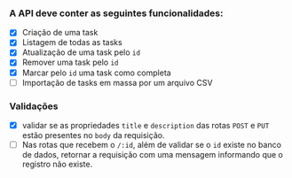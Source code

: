 ### A API deve conter as seguintes funcionalidades:

- [x] Criação de uma task
- [x] Listagem de todas as tasks
- [x] Atualização de uma task pelo `id`
- [x] Remover uma task pelo `id`
- [x] Marcar pelo `id` uma task como completa
- [ ] Importação de tasks em massa por um arquivo CSV

### Validações
- [x] validar se as propriedades `title` e `description` das rotas `POST` e `PUT` estão presentes no `body` da requisição.
- [ ] Nas rotas que recebem o `/:id`, além de validar se o `id` existe no banco de dados, retornar a requisição com uma mensagem informando que o registro não existe.